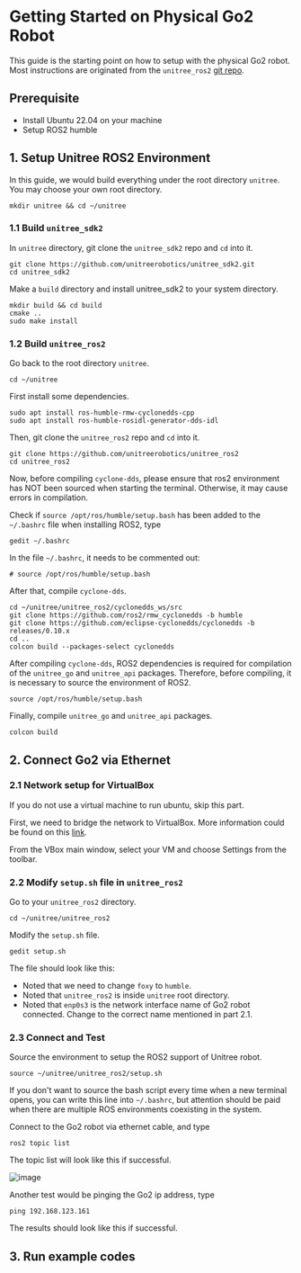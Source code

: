 # Getting Started on Physical Go2 Robot

This guide is the starting point on how to setup with the physical Go2 robot. Most instructions are originated from the `unitree_ros2` [git repo](https://github.com/unitreerobotics/unitree_ros2.git).

## Prerequisite

- Install Ubuntu 22.04 on your machine
- Setup ROS2 humble

## 1. Setup Unitree ROS2 Environment

In this guide, we would build everything under the root directory `unitree`. You may choose your own root directory.
```
mkdir unitree && cd ~/unitree
```

### 1.1 Build `unitree_sdk2`

In `unitree` directory, git clone the `unitree_sdk2` repo and `cd` into it.
```
git clone https://github.com/unitreerobotics/unitree_sdk2.git
cd unitree_sdk2
```
Make a `build` directory and install unitree_sdk2 to your system directory.
```
mkdir build && cd build
cmake ..
sudo make install
```

### 1.2 Build `unitree_ros2`

Go back to the root directory `unitree`.
```
cd ~/unitree
```
First install some dependencies.
```
sudo apt install ros-humble-rmw-cyclonedds-cpp
sudo apt install ros-humble-rosidl-generator-dds-idl
```
Then, git clone the `unitree_ros2` repo and `cd` into it.
```
git clone https://github.com/unitreerobotics/unitree_ros2
cd unitree_ros2
```
Now, before compiling `cyclone-dds`, please ensure that ros2 environment has NOT been sourced when starting the terminal. Otherwise, it may cause errors in compilation.

Check if `source /opt/ros/humble/setup.bash` has been added to the `~/.bashrc` file when installing ROS2, type
```
gedit ~/.bashrc
```
In the file `~/.bashrc`, it needs to be commented out:
```
# source /opt/ros/humble/setup.bash 
```
After that, compile `cyclone-dds`.
```
cd ~/unitree/unitree_ros2/cyclonedds_ws/src
git clone https://github.com/ros2/rmw_cyclonedds -b humble
git clone https://github.com/eclipse-cyclonedds/cyclonedds -b releases/0.10.x 
cd ..
colcon build --packages-select cyclonedds
```
After compiling `cyclone-dds`, ROS2 dependencies is required for compilation of the `unitree_go` and `unitree_api` packages. Therefore, before compiling, it is necessary to source the environment of ROS2.
```
source /opt/ros/humble/setup.bash
```
Finally, compile `unitree_go` and `unitree_api` packages.
```
colcon build
```

## 2. Connect Go2 via Ethernet

### 2.1 Network setup for VirtualBox

If you do not use a virtual machine to run ubuntu, skip this part.

First, we need to bridge the network to VirtualBox. More information could be found on this [link](https://wiki.dave.eu/index.php/VirtualBox_Network_Configuration).

From the VBox main window, select your VM and choose Settings from the toolbar.



### 2.2 Modify `setup.sh` file in `unitree_ros2`

Go to your `unitree_ros2` directory.
```
cd ~/unitree/unitree_ros2
```
Modify the `setup.sh` file.
```
gedit setup.sh
```
The file should look like this:

- Noted that we need to change `foxy` to `humble`.
- Noted that `unitree_ros2` is inside `unitree` root directory.
- Noted that `enp0s3` is the network interface name of Go2 robot connected. Change to the correct name mentioned in part 2.1.

### 2.3 Connect and Test

Source the environment to setup the ROS2 support of Unitree robot.
```
source ~/unitree/unitree_ros2/setup.sh
```
If you don't want to source the bash script every time when a new terminal opens, you can write this line into `~/.bashrc`, but attention should be paid when there are multiple ROS environments coexisting in the system.

Connect to the Go2 robot via ethernet cable, and type 
```
ros2 topic list
```
The topic list will look like this if successful.

![image](https://github.com/user-attachments/assets/3e496c64-96ca-4b44-9a4c-a49bdc609245)


Another test would be pinging the Go2 ip address, type
```
ping 192.168.123.161
```
The results should look like this if successful.




## 3. Run example codes


